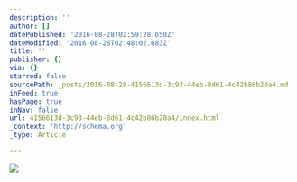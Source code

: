 ```yaml
---
description: ''
author: []
datePublished: '2016-08-28T02:59:28.650Z'
dateModified: '2016-08-28T02:48:02.683Z'
title: ''
publisher: {}
via: {}
starred: false
sourcePath: _posts/2016-08-28-4156613d-3c93-44eb-8d61-4c42b86b20a4.md
inFeed: true
hasPage: true
inNav: false
url: 4156613d-3c93-44eb-8d61-4c42b86b20a4/index.html
_context: 'http://schema.org'
_type: Article

---
```

![](https://the-grid-user-content.s3-us-west-2.amazonaws.com/36b3936f-ed10-45bf-a147-db7db7e477a0.jpg)